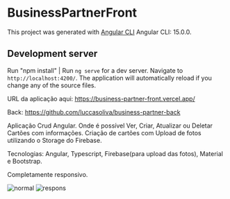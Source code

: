 # BusinessPartnerFront

This project was generated with [Angular CLI](https://github.com/angular/angular-cli) Angular CLI: 15.0.0.

## Development server
Run "npm install" |
Run `ng serve` for a dev server. Navigate to `http://localhost:4200/`. The application will automatically reload if you change any of the source files.

URL da aplicação aqui: https://business-partner-front.vercel.app/

Back: https://github.com/luccasoliva/business-partner-back

Aplicação Crud Angular. Onde é possível Ver, Criar, Atualizar ou Deletar Cartões com informações.
Criação de cartões com Upload de fotos utilizando o Storage do Firebase.

Tecnologias: Angular, Typescript, Firebase(para upload das fotos), Material e Bootstrap.

Completamente responsivo.


![normal](https://user-images.githubusercontent.com/58635996/205195166-a79c67f2-f8af-43a0-80a2-585893bd2171.PNG)
![respons](https://user-images.githubusercontent.com/58635996/205195171-3baf747a-5994-494d-b69c-0f31df971c0a.PNG)

